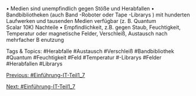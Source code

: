 • Medien sind unempfindlich gegen Stöße und Herabfallen
• Bandbibliotheken (auch Band -Roboter oder Tape -Librarys ) mit hunderten Laufwerken und tausenden Medien verfügbar (z. B. Quantum     
Scalar 10K)
Nachteile
• Empfindlichkeit, z.B. gegen Staub, Feuchtigkeit, Temperatur oder magnetische Felder, Verschleiß, Austausch nach mehrfacher B enutzung         

   Tags & Topics:
   #Herabfalle
   #Austausch
   #Verschleiß
   #Bandbibliothek
   #Quantum
   #Feuchtigkeit
   #Feld
   #Temperatur
   #-Librarys
   #Felder
   #Herabfallen
   #Librarys

[Previous: #Einführung-IT-Teil1_7](Einführung-IT-Teil1_7.md)

[Next: #Einführung-IT-Teil1_7](Einführung-IT-Teil1_7.md)